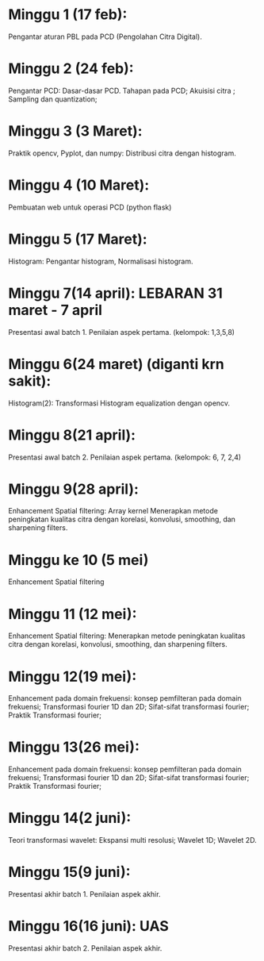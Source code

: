 # Minggu 1 (17 feb):
Pengantar aturan PBL pada PCD (Pengolahan Citra Digital).
# Minggu 2 (24 feb):
Pengantar PCD:  Dasar-dasar PCD.  Tahapan pada PCD; Akuisisi citra ; Sampling dan quantization; 
# Minggu 3 (3 Maret):
Praktik opencv, Pyplot, dan numpy: Distribusi citra dengan histogram.
# Minggu 4 (10 Maret):
Pembuatan web untuk operasi PCD (python flask)  
# Minggu 5 (17 Maret):
 Histogram: Pengantar histogram, Normalisasi histogram. 

# Minggu 7(14 april):  LEBARAN 31 maret - 7 april
Presentasi awal batch 1. Penilaian aspek pertama. (kelompok: 1,3,5,8)

# Minggu 6(24 maret) (diganti krn sakit):
Histogram(2): Transformasi Histogram equalization dengan opencv. 

# Minggu 8(21 april): 
Presentasi awal batch 2. Penilaian aspek pertama. (kelompok: 6, 7, 2,4)

# Minggu 9(28 april): 
Enhancement Spatial filtering: Array kernel
Menerapkan metode peningkatan kualitas citra dengan korelasi, konvolusi, smoothing, dan sharpening filters.

# Minggu ke 10 (5 mei)
Enhancement Spatial filtering

# Minggu 11 (12 mei):
Enhancement Spatial filtering: Menerapkan metode peningkatan kualitas citra dengan korelasi, konvolusi, smoothing, dan sharpening filters.

# Minggu 12(19 mei): 
Enhancement pada domain frekuensi: konsep pemfilteran pada domain frekuensi; Transformasi fourier 1D dan 2D;  Sifat-sifat transformasi fourier; Praktik Transformasi fourier; 

# Minggu 13(26 mei): 
Enhancement pada domain frekuensi: konsep pemfilteran pada domain frekuensi; Transformasi fourier 1D dan 2D;  Sifat-sifat transformasi fourier; Praktik Transformasi fourier; 

# Minggu 14(2 juni): 
Teori transformasi wavelet:  Ekspansi multi resolusi; Wavelet 1D; Wavelet 2D.


# Minggu 15(9 juni):
Presentasi akhir batch 1. Penilaian aspek akhir.

# Minggu 16(16 juni): UAS
Presentasi akhir batch 2. Penilaian aspek akhir.
